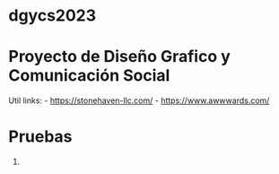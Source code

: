 # dgycs2023

# Proyecto de Diseño Grafico y Comunicación Social

Util links: 
    - https://stonehaven-llc.com/
    - https://www.awwwards.com/

# Pruebas

1.